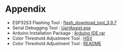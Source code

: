 # Appendix

* ESP32S3 Flashing Tool : [flash_download_tool_3.9.7]()
* Serial Debugging Tool : [UartAssist.exe]()
* Arduino Installation Package : [Arduino IDE.rar]()
* Color Threshold Adjustment Tool : [HSV]()
* Color Threshold Adjustment Tool : [README]()

